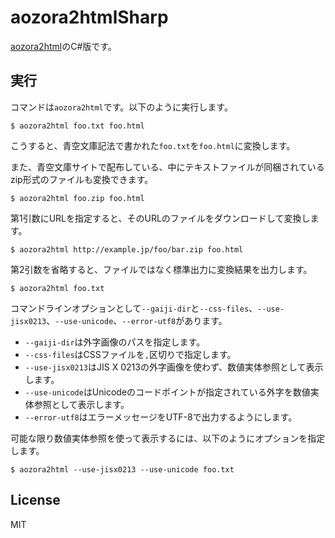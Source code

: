 # aozora2htmlSharp
[aozora2html](https://github.com/aozorahack/aozora2html)のC#版です。

## 実行
コマンドは`aozora2html`です。以下のように実行します。

```shell-session
$ aozora2html foo.txt foo.html
```

こうすると、青空文庫記法で書かれた`foo.txt`を`foo.html`に変換します。

また、青空文庫サイトで配布している、中にテキストファイルが同梱されているzip形式のファイルも変換できます。

```shell-session
$ aozora2html foo.zip foo.html
```

第1引数にURLを指定すると、そのURLのファイルをダウンロードして変換します。

```shell-session
$ aozora2html http://example.jp/foo/bar.zip foo.html
```

第2引数を省略すると、ファイルではなく標準出力に変換結果を出力します。

```shell-session
$ aozora2html foo.txt
```

コマンドラインオプションとして`--gaiji-dir`と`--css-files`、`--use-jisx0213`、`--use-unicode`、`--error-utf8`があります。

* `--gaiji-dir`は外字画像のパスを指定します。
* `--css-files`はCSSファイルを`,`区切りで指定します。
* `--use-jisx0213`はJIS X 0213の外字画像を使わず、数値実体参照として表示します。
* `--use-unicode`はUnicodeのコードポイントが指定されている外字を数値実体参照として表示します。
* `--error-utf8`はエラーメッセージをUTF-8で出力するようにします。

可能な限り数値実体参照を使って表示するには、以下のようにオプションを指定します。

```shell-session
$ aozora2html --use-jisx0213 --use-unicode foo.txt
```

## License
MIT
